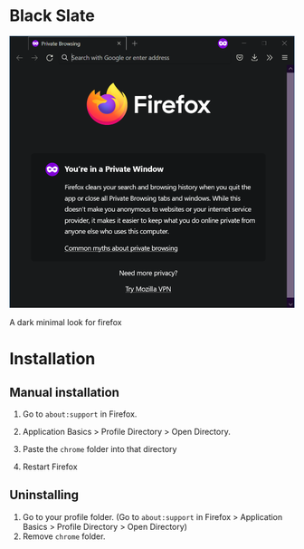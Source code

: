 # Black Slate

![firefox theme](img/firefox.png "Firefox theme")

A dark minimal look for firefox

# Installation

## Manual installation

1. Go to `about:support` in Firefox.

2. Application Basics > Profile Directory > Open Directory.

3. Paste the `chrome` folder into that directory

4. Restart Firefox

## Uninstalling

1. Go to your profile folder. (Go to `about:support` in Firefox > Application Basics > Profile Directory > Open Directory)
2. Remove `chrome` folder.
